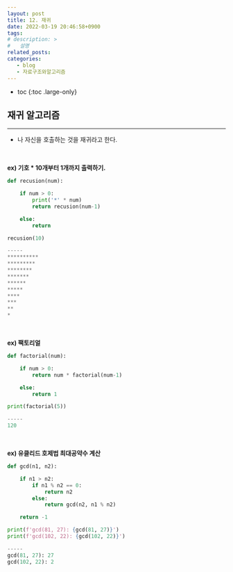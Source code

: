 ```yaml
---
layout: post
title: 12. 재귀
date: 2022-03-19 20:46:58+0900
tags: 
# description: >
#   설명
related_posts:
categories:
   - blog
   - 자료구조와알고리즘
---
```


* toc
{:toc .large-only}

## 재귀 알고리즘

---

- 나 자신을 호출하는 것을 재귀라고 한다.

<br>

**ex) 기호 * 10개부터 1개까지 출력하기.**

```python
def recusion(num):

    if num > 0:
        print('*' * num)
        return recusion(num-1)

    else:
        return

recusion(10)

-----
**********
*********
********
*******
******
*****
****
***
**
*
```

<br>

**ex) 팩토리얼**

```python
def factorial(num):

    if num > 0:
        return num * factorial(num-1)

    else:
        return 1

print(factorial(5))

-----
120
```

<br>

**ex) 유클리드 호제법 최대공약수 계산**

```python
def gcd(n1, n2):

    if n1 > n2:
        if n1 % n2 == 0:
            return n2
        else:
            return gcd(n2, n1 % n2)

    return -1

print(f'gcd(81, 27): {gcd(81, 27)}')
print(f'gcd(102, 22): {gcd(102, 22)}')

-----
gcd(81, 27): 27
gcd(102, 22): 2
```